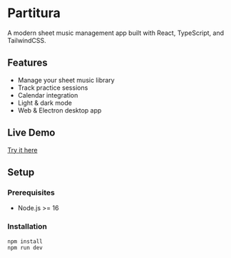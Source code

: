 # Partitura  

A modern sheet music management app built with React, TypeScript, and TailwindCSS.

## Features

- Manage your sheet music library
- Track practice sessions
- Calendar integration
- Light & dark mode
- Web & Electron desktop app

## Live Demo

[Try it here](https://jasper557.github.io/partitura)

## Setup

### Prerequisites

- Node.js >= 16

### Installation

```bash
npm install
npm run dev
